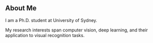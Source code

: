 ## About Me

I am a Ph.D. student at University of Sydney.

My research interests span computer vision, deep learning, and their application to visual recognition tasks.
